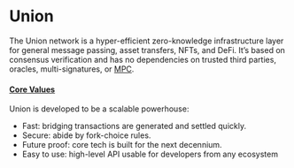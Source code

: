 # Union

The Union network is a hyper-efficient zero-knowledge infrastructure layer for general message passing, asset transfers, NFTs, and DeFi. It’s based on consensus verification and has no dependencies on trusted third parties, oracles, multi-signatures, or [MPC](https://en.wikipedia.org/wiki/Secure_multi-party_computation).

#### [Core Values](https://union.build/docs/#core-values) <a href="#core-values" id="core-values"></a>

Union is developed to be a scalable powerhouse:

* Fast: bridging transactions are generated and settled quickly.
* Secure: abide by fork-choice rules.
* Future proof: core tech is built for the next decennium.
* Easy to use: high-level API usable for developers from any ecosystem
